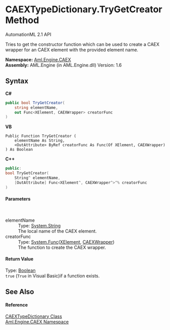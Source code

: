 # CAEXTypeDictionary.TryGetCreator Method 
AutomationML 2.1 API 

Tries to get the constructor function which can be used to create a CAEX wrapper for an CAEX element with the provided element name.

**Namespace:**&nbsp;<a href="N_Aml_Engine_CAEX">Aml.Engine.CAEX</a><br />**Assembly:**&nbsp;AML.Engine (in AML.Engine.dll) Version: 1.6

## Syntax

**C#**<br />
``` C#
public bool TryGetCreator(
	string elementName,
	out Func<XElement, CAEXWrapper> creatorFunc
)
```

**VB**<br />
``` VB
Public Function TryGetCreator ( 
	elementName As String,
	<OutAttribute> ByRef creatorFunc As Func(Of XElement, CAEXWrapper)
) As Boolean
```

**C++**<br />
``` C++
public:
bool TryGetCreator(
	String^ elementName, 
	[OutAttribute] Func<XElement^, CAEXWrapper^>^% creatorFunc
)
```


#### Parameters
&nbsp;<dl><dt>elementName</dt><dd>Type: <a href="https://docs.microsoft.com/dotnet/api/system.string" target="_parent" rel="noopener noreferrer">System.String</a><br />The local name of the CAEX element.</dd><dt>creatorFunc</dt><dd>Type: <a href="https://docs.microsoft.com/dotnet/api/system.func-2" target="_parent" rel="noopener noreferrer">System.Func</a>(<a href="https://docs.microsoft.com/dotnet/api/system.xml.linq.xelement" target="_parent" rel="noopener noreferrer">XElement</a>, <a href="T_Aml_Engine_CAEX_CAEXWrapper">CAEXWrapper</a>)<br />The function to create the CAEX wrapper.</dd></dl>

#### Return Value
Type: <a href="https://docs.microsoft.com/dotnet/api/system.boolean" target="_parent" rel="noopener noreferrer">Boolean</a><br />`true` (`True` in Visual Basic)if a function exists.

## See Also


#### Reference
<a href="T_Aml_Engine_CAEX_CAEXTypeDictionary">CAEXTypeDictionary Class</a><br /><a href="N_Aml_Engine_CAEX">Aml.Engine.CAEX Namespace</a><br />